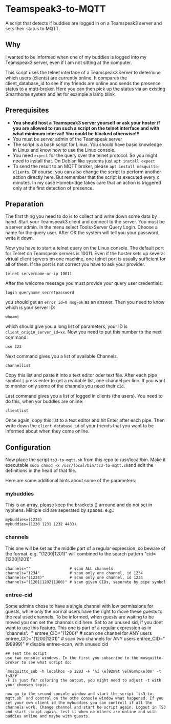 # Teamspeak3-to-MQTT
A script that detects if buddies are logged in on a Teamspeak3 server and sets their status to MQTT.

## Why
I wanted to be informed when one of my buddies is logged into my Teamspeak3 server, even if I am not sitting at the computer.

This script uses the telnet interface of a Teamspeak3 server to determine which users (clients) are currently online. It compares the client_database_id to see if my friends are online and sends the presence status to a mqtt-broker. Here you can then pick up the status via an existing Smarthome system and let for example a lamp blink.

## Prerequisites
* **You should host a Teamspeak3 server yourself or ask your hoster if you are allowed to run such a script on the telnet interface and with what minimum interval! You could be blocked otherwise!!!**
* You must be server admin of the Teamspeak server
* The script is a bash script for Linux. You should have basic knowledge in Linux and know how to use the Linux console.
* You need `expect` for the query over the telnet protocol. So you might need to install that. On Debian like systems just `apt install expect`
* To send the result to an MQTT broker, please `apt install mosquitto-clients`. Of course, you can also change the script to perform another action directly here. But remember that the script is executed every x minutes. In my case Homebridge takes care that an action is triggered only at the first detection of presence.

## Preparation
The first thing you need to do is to collect and write down some data by hand. Start your Teamspeak3 client and connect to the server. You must be a server admin. In the menu select Tools>Server Query Login. Choose a name for the query user. After OK the system will tell you your password, write it down.

Now you have to start a telnet query on the Linux console. The default port for Telnet on Teamspeak servers is 10011. Even if the hoster sets up several virtual client servers on one machine, one telnet port is usually sufficient for all of them. If the port is not correct you have to ask your provider.

`telnet servername-or-ip 10011`

After the welcome message you must provide your query user credentials:

`login queryname secretpassword`

you should get an `error id=0 msg=ok` as an answer. Then you need to know which is your server ID:

`whoami`

which should give you a long list of parameters, your ID is `client_origin_server_id=xx`. Now you need to put this number to the next command:

`use 123`

Next command gives you a list of available Channels.

`channellist`

Copy this list and paste it into a text editor oder text file. After each pipe symbol `|` press enter to get a readable list, one channel per line. If you want to monitor only some of the channels you need their `cid`.

Last command gives you a list of logged in clients (the users). You need to do this, when yor buddies are online:

`clientlist`

Once again, copy this list to a text editor and hit Enter after each pipe. Then write down the `client_database_id` of your friends that you want to be informed about when they come online.

## Configuration

Now place the script `ts3-to-mqtt.sh` from this repo to /usr/local/bin. Make it executable `sudo chmod +x /usr/local/bin/ts3-to-mqtt.sh`and edit the definitions in the head of that file.

Here are some additional hints about some of the parameters:

### mybuddies
This is an array, please keep the brackets () arround and do not set in hyphens. Miltiple cid are seperated by spaces. e.g.:
```
mybuddies=(1234)
mybuddies=(1230 1231 1232 4433)
```
### channels
This one will be set as the middle part of a regular expression, so beware of the format, e.g. "(1200|1201)" will combined to the search pattern "cid=(1200|1201)".
```
channels=""                 # scan ALL channels
channels="1234"             # scan only one channel, id 1234
channels="(1234)"           # scan only one channel, id 1234
channels="(1201|1202|1300)" # scan given CIDs, seperate by pipe symbol
```
### entree-cid
Some admins chose to have a single channel with low permissions for guests, while only the normal users have the right to move these guests to the real used channels. To be informed, when guests are waiting to be moved you can set the channals cid here. Set to an unused sid, if you dont want to use this feature. This one is part of a regular expression as in 'channels'.
'''
entree_CID="(1200)"       # scan one channel for ANY users
entree_CID="(1200|1201)"  # scan two channels for ANY users
entree_CID="(99999)"      # disable entree-scan, with unused cid
```
## Test the script
use two console windows. In the first you subscribe to the mosquitto-broker to see what script do:

`mosquitto_sub -h localhos -p 1883 -F '%I \e[92m%t \e[96m%p\e[0m' -t ts3/#`
-F is just for coloring the output, you might need to adjust -t with your choosen topic.

now go to the second console window and start the script `ts3-to-mqtt.sh` and control on the othe console window what happened. If you set your own client id the mybuddies you can controll if all the channels work. Change channel and start he script again. Logout in TS3 and start script again. test it when no others are online and with buddies online and maybe with guests.
